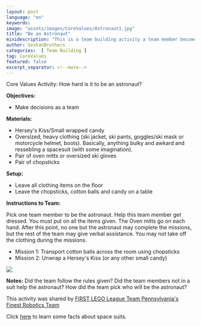 ```yaml
---
layout: post
language: "en"
keywords:
image: "assets/images/CoreValues/Astronaut1.jpg"
title: "Be an Astronaut"
minidescription: "This is a team building activity a team member becomes an astronaut."
author: SeshanBrothers
categories:  [ Team Building ]
tag: CoreValues
featured: false
excerpt_separator: <!--more-->
---
```


Core Values Activity:  How hard is it to be an astronaut?
<!--more-->

<b>Objectives:</b>
- Make decisions as a team

<b>Materials:</b>
- Hersey's Kiss/Small wrapped candy
- Oversized, heavy clothing (ski jacket, ski pants, goggles/ski mask or motorcycle helmet, boots). Basically, anything bulky and awkard and ressebling a spacesuit (with some imagination).
- Pair of oven mitts or oversized ski gloves
- Pair of chopsticks

<b>Setup:</b>
- Leave all clothing items on the floor
- Leave the chopsticks, cotton balls and candy on a table

<b>Instructions to Team:</b>

Pick one team member to be the astronaut. Help this team member get dressed. You must put on all the items given. The Oven mitts go on each hand.  After this point, no one but the astronaut may complete the missions, but the rest of the team may give verbal assistance. You may not take off the clothing during the missions.
 
- Mission 1: Transport cotton balls across the room using chopsticks 
- Mission 2: Unwrap a Hersey's Kiss (or any other small candy)

<img src="{{ site.baseurl }}/assets//images/CoreValues/Astronaut2.jpg" style="max-width: 100%">

<b>Notes:</b>
Did the team follow the rules given? Did the team members not in a suit help the astronaut? How did the team pick who will be the astronaut?

This activity was shared by <a href="https://www.facebook.com/pasfinestrobotics/">FIRST LEGO League Team Pennsylvania's Finest Robotics Team</a>

Click <a href="http://flltutorials.com/CoreValues.html">here<a> to learn some facts about space suits.
